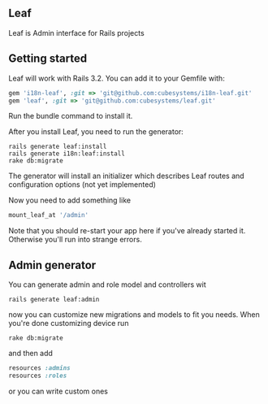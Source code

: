 ## Leaf

Leaf is Admin interface for Rails projects

## Getting started

Leaf will work with Rails 3.2.
You can add it to your Gemfile with:
```ruby
gem 'i18n-leaf', :git => 'git@github.com:cubesystems/i18n-leaf.git'
gem 'leaf', :git => 'git@github.com:cubesystems/leaf.git'
```

Run the bundle command to install it.

After you install Leaf, you need to run the generator:
```console
rails generate leaf:install
rails generate i18n:leaf:install
rake db:migrate
```

The generator will install an initializer which describes Leaf routes and configuration options (not yet implemented)

Now you need to add something like
```ruby
mount_leaf_at '/admin'
```

Note that you should re-start your app here if you've already started it. Otherwise you'll run into strange errors.

## Admin generator

You can generate admin and role model and controllers wit
```console
rails generate leaf:admin
```

now you can customize new migrations and models to fit you needs. When you're done customizing device run
```console
rake db:migrate
```

and then add
```ruby
resources :admins
resources :roles
```

or you can write custom ones
